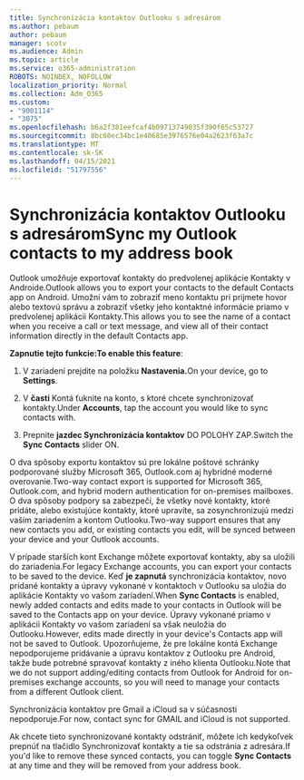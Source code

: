 ```yaml
---
title: Synchronizácia kontaktov Outlooku s adresárom
ms.author: pebaum
author: pebaum
manager: scotv
ms.audience: Admin
ms.topic: article
ms.service: o365-administration
ROBOTS: NOINDEX, NOFOLLOW
localization_priority: Normal
ms.collection: Adm_O365
ms.custom:
- "9001114"
- "3075"
ms.openlocfilehash: b6a2f381eefcaf4b09713749035f390f65c53727
ms.sourcegitcommit: 8bc60ec34bc1e40685e3976576e04a2623f63a7c
ms.translationtype: MT
ms.contentlocale: sk-SK
ms.lasthandoff: 04/15/2021
ms.locfileid: "51797556"
---
```

# <a name="sync-my-outlook-contacts-to-my-address-book"></a><span data-ttu-id="c8688-102">Synchronizácia kontaktov Outlooku s adresárom</span><span class="sxs-lookup"><span data-stu-id="c8688-102">Sync my Outlook contacts to my address book</span></span>

<span data-ttu-id="c8688-103">Outlook umožňuje exportovať kontakty do predvolenej aplikácie Kontakty v Androide.</span><span class="sxs-lookup"><span data-stu-id="c8688-103">Outlook allows you to export your contacts to the default Contacts app on Android.</span></span> <span data-ttu-id="c8688-104">Umožní vám to zobraziť meno kontaktu pri prijmete hovor alebo textovú správu a zobraziť všetky jeho kontaktné informácie priamo v predvolenej aplikácii Kontakty.</span><span class="sxs-lookup"><span data-stu-id="c8688-104">This allows you to see the name of a contact when you receive a call or text message, and view all of their contact information directly in the default Contacts app.</span></span>
 
<span data-ttu-id="c8688-105">**Zapnutie tejto funkcie:**</span><span class="sxs-lookup"><span data-stu-id="c8688-105">**To enable this feature**:</span></span>
 
1. <span data-ttu-id="c8688-106">V zariadení prejdite na položku **Nastavenia.**</span><span class="sxs-lookup"><span data-stu-id="c8688-106">On your device, go to **Settings**.</span></span>

2. <span data-ttu-id="c8688-107">V **časti** Kontá ťuknite na konto, s ktoré chcete synchronizovať kontakty.</span><span class="sxs-lookup"><span data-stu-id="c8688-107">Under **Accounts**, tap the account you would like to sync contacts with.</span></span>

3. <span data-ttu-id="c8688-108">Prepnite **jazdec Synchronizácia kontaktov** DO POLOHY ZAP.</span><span class="sxs-lookup"><span data-stu-id="c8688-108">Switch the **Sync Contacts** slider ON.</span></span>
 
<span data-ttu-id="c8688-109">O dva spôsoby exportu kontaktov sú pre lokálne poštové schránky podporované služby Microsoft 365, Outlook.com aj hybridné moderné overovanie.</span><span class="sxs-lookup"><span data-stu-id="c8688-109">Two-way contact export is supported for Microsoft 365, Outlook.com, and hybrid modern authentication for on-premises mailboxes.</span></span> <span data-ttu-id="c8688-110">O dva spôsoby podpory sa zabezpečí, že všetky nové kontakty, ktoré pridáte, alebo existujúce kontakty, ktoré upravíte, sa zosynchronizujú medzi vaším zariadením a kontom Outlooku.</span><span class="sxs-lookup"><span data-stu-id="c8688-110">Two-way support ensures that any new contacts you add, or existing contacts you edit, will be synced between your device and your Outlook accounts.</span></span>
 
<span data-ttu-id="c8688-111">V prípade starších kont Exchange môžete exportovať kontakty, aby sa uložili do zariadenia.</span><span class="sxs-lookup"><span data-stu-id="c8688-111">For legacy Exchange accounts, you can export your contacts to be saved to the device.</span></span> <span data-ttu-id="c8688-112">Keď **je zapnutá** synchronizácia kontaktov, novo pridané kontakty a úpravy vykonané v kontaktoch v Outlooku sa uložia do aplikácie Kontakty vo vašom zariadení.</span><span class="sxs-lookup"><span data-stu-id="c8688-112">When **Sync Contacts** is enabled, newly added contacts and edits made to your contacts in Outlook will be saved to the Contacts app on your device.</span></span> <span data-ttu-id="c8688-113">Úpravy vykonané priamo v aplikácii Kontakty vo vašom zariadení sa však neuložia do Outlooku.</span><span class="sxs-lookup"><span data-stu-id="c8688-113">However, edits made directly in your device's Contacts app will not be saved to Outlook.</span></span> <span data-ttu-id="c8688-114">Upozorňujeme, že pre lokálne kontá Exchange nepodporujeme pridávanie a úpravu kontaktov z Outlooku pre Android, takže bude potrebné spravovať kontakty z iného klienta Outlooku.</span><span class="sxs-lookup"><span data-stu-id="c8688-114">Note that we do not support adding/editing contacts from Outlook for Android for on-premises exchange accounts, so you will need to manage your contacts from a different Outlook client.</span></span>
 
<span data-ttu-id="c8688-115">Synchronizácia kontaktov pre Gmail a iCloud sa v súčasnosti nepodporuje.</span><span class="sxs-lookup"><span data-stu-id="c8688-115">For now, contact sync for GMAIL and iCloud is not supported.</span></span>
 
<span data-ttu-id="c8688-116">Ak chcete tieto synchronizované kontakty odstrániť, môžete  ich kedykoľvek prepnúť na tlačidlo Synchronizovať kontakty a tie sa odstránia z adresára.</span><span class="sxs-lookup"><span data-stu-id="c8688-116">If you'd like to remove these synced contacts, you can toggle **Sync Contacts** at any time and they will be removed from your address book.</span></span>
